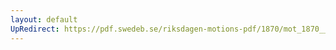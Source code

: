 ```yaml
---
layout: default
UpRedirect: https://pdf.swedeb.se/riksdagen-motions-pdf/1870/mot_1870__ak__00101/mot_1870__ak__00101_008.pdf
---
```

